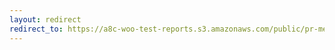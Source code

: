 ```yaml
---
layout: redirect
redirect_to: https://a8c-woo-test-reports.s3.amazonaws.com/public/pr-merge/43207/api/index.html
---
```


